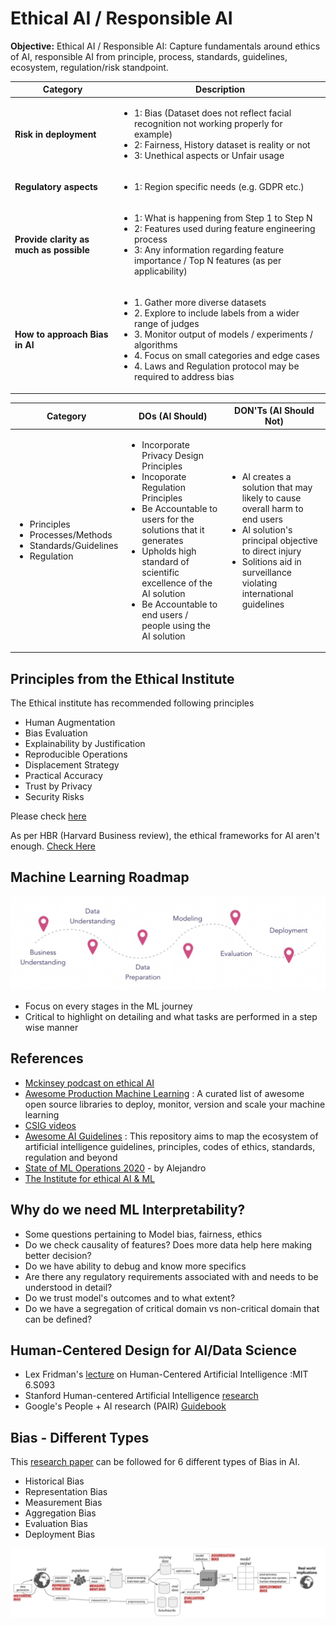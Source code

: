 # Ethical AI / Responsible AI

**Objective:** Ethical AI / Responsible AI: Capture fundamentals around ethics of AI, responsible AI from principle, process, standards, guidelines, ecosystem, regulation/risk standpoint.

Category|Description
--------|-----------
**Risk in deployment** | <ul><li> 1: Bias (Dataset does not reflect facial recognition not working properly for example)<li> 2: Fairness, History dataset is reality or not<li> 3: Unethical aspects or Unfair usage</ul>
**Regulatory aspects** | <ul><li> 1: Region specific needs (e.g. GDPR etc.)</ul>
**Provide clarity as much as possible** | <ul><li> 1: What is happening from Step 1 to Step N<li> 2: Features used during feature engineering process<li> 3: Any information regarding feature importance / Top N features (as per applicability)</ul>
**How to approach Bias in AI** | <ul> <li> 1. Gather more diverse datasets <li> 2. Explore to include labels from a wider range of judges <li> 3. Monitor output of models / experiments / algorithms <li> 4. Focus on small categories and edge cases <li> 4. Laws and Regulation protocol may be required to address bias </ul>

|Category | DOs (AI Should) |DON'Ts (AI Should Not) |
|---------|-----------------|-----------------------|
|<ul><li>Principles <li>Processes/Methods <li>Standards/Guidelines <li>Regulation</ul>|<ul><li>Incorporate Privacy Design Principles <li>Incoporate Regulation Principles <li>Be Accountable to users for the solutions that it generates <li>Upholds high standard of scientific excellence of the AI solution <li>Be Accountable to end users / people using the AI solution  </ul> | <ul><li>AI creates a solution that may likely to cause overall harm to end users <li> AI solution's principal objective to direct injury <li> Solitions aid in surveillance violating international guidelines </ul>|

## Principles from the Ethical Institute

The Ethical institute has recommended following principles
- Human Augmentation
- Bias Evaluation
- Explainability by Justification
- Reproducible Operations
- Displacement Strategy
- Practical Accuracy
- Trust by Privacy
- Security Risks

Please check [here](https://ethical.institute/)

As per HBR (Harvard Business review), the ethical frameworks for AI aren't enough. [Check Here](https://hbr.org/2020/11/ethical-frameworks-for-ai-arent-enough)

## Machine Learning Roadmap

![ML Roadmap](/figure/CRISP_DM.png)

- Focus on every stages in the ML journey
- Critical to highlight on detailing and what tasks are performed in a step wise manner 

## References

- [Mckinsey podcast on ethical AI](https://www.mckinsey.com/featured-insights/artificial-intelligence/the-ethics-of-artificial-intelligence#)
- [Awesome Production Machine Learning](https://github.com/EthicalML/awesome-production-machine-learning) : A curated list of awesome open source libraries to deploy, monitor, version and scale your machine learning
- [CSIG videos](https://www.youtube.com/channel/UChVIj5DCe7Vg1Iu9ZO4bsXA)
- [Awesome AI Guidelines](https://github.com/EthicalML/awesome-artificial-intelligence-guidelines) : This repository aims to map the ecosystem of artificial intelligence guidelines, principles, codes of ethics, standards, regulation and beyond
- [State of ML Operations 2020](https://github.com/EthicalML/state-of-mlops-2020) - by Alejandro
- [The Institute for ethical AI & ML](https://github.com/EthicalML/ethical)

## Why do we need ML Interpretability?

- Some questions pertaining to Model bias, fairness, ethics
- Do we check causality of features? Does more data help here making better decision?
- Do we have ability to debug and know more specifics
- Are there any regulatory requirements associated with and needs to be understood in detail?
- Do we trust model's outcomes and to what extent?
- Do we have a segregation of critical domain vs non-critical domain that can be defined?

## Human-Centered Design for AI/Data Science
- Lex Fridman's [lecture](https://www.youtube.com/watch?v=bmjamLZ3v8A) on Human-Centered Artificial Intelligence :MIT 6.S093
- Stanford Human-centered Artificial Intelligence [research](https://hai.stanford.edu/research)
- Google's People + AI research (PAIR) [Guidebook](https://pair.withgoogle.com/tools/)

## Bias - Different Types

This [research paper](https://arxiv.org/pdf/1901.10002.pdf) can be followed for 6 different types of Bias in AI.

- Historical Bias
- Representation Bias
- Measurement Bias
- Aggregation Bias
- Evaluation Bias
- Deployment Bias

![Bias in AI](https://github.com/kkm24132/EthicalAI/blob/master/figure/Bias_AI.png)




